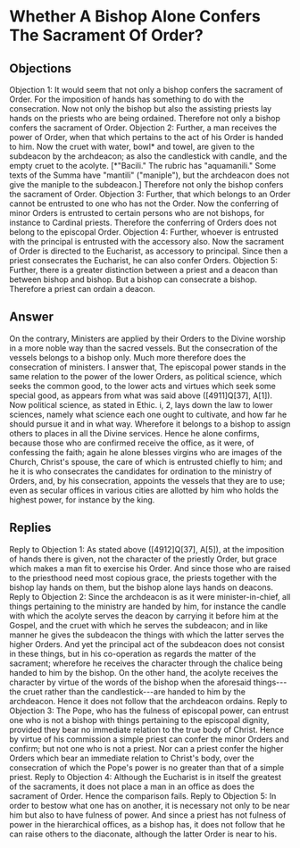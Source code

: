 # Whether A Bishop Alone Confers The Sacrament Of Order?
## Objections
Objection 1: It would seem that not only a bishop confers the sacrament of Order. For the imposition of hands has something to do with the consecration. Now not only the bishop but also the assisting priests lay hands on the priests who are being ordained. Therefore not only a bishop confers the sacrament of Order.
Objection 2: Further, a man receives the power of Order, when that which pertains to the act of his Order is handed to him. Now the cruet with water, bowl* and towel, are given to the subdeacon by the archdeacon; as also the candlestick with candle, and the empty cruet to the acolyte. [*"Bacili." The rubric has "aquamanili." Some texts of the Summa have "mantili" ("maniple"), but the archdeacon does not give the maniple to the subdeacon.] Therefore not only the bishop confers the sacrament of Order.
Objection 3: Further, that which belongs to an Order cannot be entrusted to one who has not the Order. Now the conferring of minor Orders is entrusted to certain persons who are not bishops, for instance to Cardinal priests. Therefore the conferring of Orders does not belong to the episcopal Order.
Objection 4: Further, whoever is entrusted with the principal is entrusted with the accessory also. Now the sacrament of Order is directed to the Eucharist, as accessory to principal. Since then a priest consecrates the Eucharist, he can also confer Orders.
Objection 5: Further, there is a greater distinction between a priest and a deacon than between bishop and bishop. But a bishop can consecrate a bishop. Therefore a priest can ordain a deacon.
## Answer
On the contrary, Ministers are applied by their Orders to the Divine worship in a more noble way than the sacred vessels. But the consecration of the vessels belongs to a bishop only. Much more therefore does the consecration of ministers.
I answer that, The episcopal power stands in the same relation to the power of the lower Orders, as political science, which seeks the common good, to the lower acts and virtues which seek some special good, as appears from what was said above ([4911]Q[37], A[1]). Now political science, as stated in Ethic. i, 2, lays down the law to lower sciences, namely what science each one ought to cultivate, and how far he should pursue it and in what way. Wherefore it belongs to a bishop to assign others to places in all the Divine services. Hence he alone confirms, because those who are confirmed receive the office, as it were, of confessing the faith; again he alone blesses virgins who are images of the Church, Christ's spouse, the care of which is entrusted chiefly to him; and he it is who consecrates the candidates for ordination to the ministry of Orders, and, by his consecration, appoints the vessels that they are to use; even as secular offices in various cities are allotted by him who holds the highest power, for instance by the king.
## Replies
Reply to Objection 1: As stated above ([4912]Q[37], A[5]), at the imposition of hands there is given, not the character of the priestly Order, but grace which makes a man fit to exercise his Order. And since those who are raised to the priesthood need most copious grace, the priests together with the bishop lay hands on them, but the bishop alone lays hands on deacons.
Reply to Objection 2: Since the archdeacon is as it were minister-in-chief, all things pertaining to the ministry are handed by him, for instance the candle with which the acolyte serves the deacon by carrying it before him at the Gospel, and the cruet with which he serves the subdeacon; and in like manner he gives the subdeacon the things with which the latter serves the higher Orders. And yet the principal act of the subdeacon does not consist in these things, but in his co-operation as regards the matter of the sacrament; wherefore he receives the character through the chalice being handed to him by the bishop. On the other hand, the acolyte receives the character by virtue of the words of the bishop when the aforesaid things---the cruet rather than the candlestick---are handed to him by the archdeacon. Hence it does not follow that the archdeacon ordains.
Reply to Objection 3: The Pope, who has the fulness of episcopal power, can entrust one who is not a bishop with things pertaining to the episcopal dignity, provided they bear no immediate relation to the true body of Christ. Hence by virtue of his commission a simple priest can confer the minor Orders and confirm; but not one who is not a priest. Nor can a priest confer the higher Orders which bear an immediate relation to Christ's body, over the consecration of which the Pope's power is no greater than that of a simple priest.
Reply to Objection 4: Although the Eucharist is in itself the greatest of the sacraments, it does not place a man in an office as does the sacrament of Order. Hence the comparison fails.
Reply to Objection 5: In order to bestow what one has on another, it is necessary not only to be near him but also to have fulness of power. And since a priest has not fulness of power in the hierarchical offices, as a bishop has, it does not follow that he can raise others to the diaconate, although the latter Order is near to his.